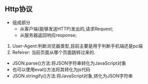 ## Http协议
+ 组成部分
    - 从客户端(能够发送HTTP)发出的,请求Request;
    - 从服务器返回响应response;


1. User-Agent:判断浏览器类型,目前主要是用于判断手机端还是pc端
2. Refeirer: 当前页面从哪个页面跳转过来的.

+ JSON.parse()方法:将JSON字符串转化为JavaScript对象
+ 也可以使用eval()方法将其转化为js代码
+ JSON.stringify()方法:将JavaScript对象,转化为JSON字符串
